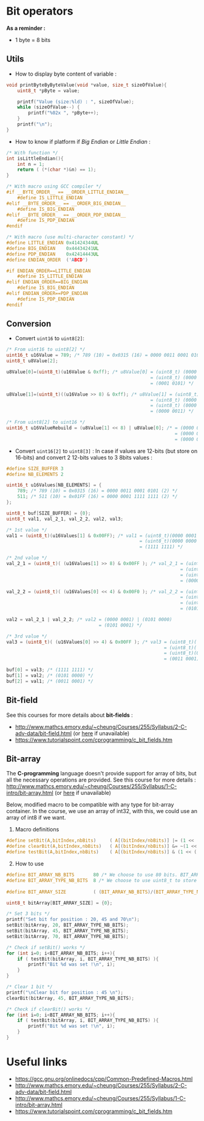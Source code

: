 # Bit operators

**As a reminder :**
- 1 byte = 8 bits

## Utils

- How to display byte content of variable :
```C
void printByteByByteValue(void *value, size_t sizeOfValue){
    uint8_t *pByte = value;

    printf("Value (size:%ld) : ", sizeOfValue);
    while (sizeOfValue--) {
        printf("%02x ", *pByte++);
    }
    printf("\n");
}
```

- How to know if platform if _Big Endian_ or _Little Endian_ :
```C
/* With function */
int isLittleEndian(){
    int n = 1;
    return ( (*(char *)&n) == 1);
}

/* With macro using GCC compiler */
#if __BYTE_ORDER__ == __ORDER_LITTLE_ENDIAN__
    #define IS_LITTLE_ENDIAN
#elif __BYTE_ORDER__ == __ORDER_BIG_ENDIAN__
    #define IS_BIG_ENDIAN
#elif __BYTE_ORDER__ == __ORDER_PDP_ENDIAN__
    #define IS_PDP_ENDIAN
#endif

/* With macro (use multi-character constant) */
#define LITTLE_ENDIAN 0x41424344UL 
#define BIG_ENDIAN    0x44434241UL
#define PDP_ENDIAN    0x42414443UL
#define ENDIAN_ORDER  ('ABCD') 

#if ENDIAN_ORDER==LITTLE_ENDIAN
    #define IS_LITTLE_ENDIAN
#elif ENDIAN_ORDER==BIG_ENDIAN
    #define IS_BIG_ENDIAN
#elif ENDIAN_ORDER==PDP_ENDIAN
    #define IS_PDP_ENDIAN
#endif
```

## Conversion

- Convert `uint16` to `uint8[2]`:
```C
/* From uint16 to uint8[2] */
uint16_t u16Value = 789; /* 789 (10) = 0x0315 (16) = 0000 0011 0001 0101 (2) */
uint8_t u8Value[2];

u8Value[0]=(uint8_t)(u16Value & 0xff); /* u8Value[0] = (uint8_t) (0000 0011 0001 0101 & 0000 0000 1111 1111) 
                                                     = (uint8_t) (0000 0000 0001 0101)
                                                     = (0001 0101) */

u8Value[1]=(uint8_t)((u16Value >> 8) & 0xff); /* u8Value[1] = (uint8_t) ( (0000 0011 0001 0101 >> 8) & 0000 0000 1111 1111) 
                                                     = (uint8_t) (0000 0000 0000 0011 & 0000 0000 1111 1111)
                                                     = (uint8_t) (0000 0000 0000 0011)
                                                     = (0000 0011) */

/* From uint8[2] to uint16 */
uint16_t u16ValueRebuild = (u8Value[1] << 8) | u8Value[0]; /* = (0000 0011 << 8) | (0001 0101)
                                                              = (0000 0011 0000 0000) | (0001 0101)
                                                              = (0000 0011 0001 0101) */
```

- Convert `uint16[2]` to `uint8[3]` : In case if values are 12-bits (but store on 16-bits) and convert 2 12-bits values to 3 8bits values :
```C
#define SIZE_BUFFER 3
#define NB_ELEMENTS 2

uint16_t u16Values[NB_ELEMENTS] = {
    789; /* 789 (10) = 0x0315 (16) = 0000 0011 0001 0101 (2) */
    511; /* 511 (10) = 0x01FF (16) = 0000 0001 1111 1111 (2) */
};

uint8_t buf[SIZE_BUFFER] = {0};
uint8_t val1, val_2_1, val_2_2, val2, val3;

/* 1st value */
val1 = (uint8_t)(u16Values[1] & 0x00FF); /* val1 = (uint8_t)(0000 0001 1111 1111 & 0000 0000 1111 1111)
                                                 = (uint8_t)(0000 0000 1111 1111)
                                                 = (1111 1111) */

/* 2nd value */
val_2_1 = (uint8_t)( (u16Values[1] >> 8) & 0x00FF ); /* val_2_1 = (uint8_t)( (0000 0001 1111 1111 >> 8) & 0000 0000 1111 1111 )
                                                                = (uint8_t)( (0000 0000 0000 0001) & 0000 0000 1111 1111 )
                                                                = (uint8_t)(0000 0000 0000 0001)
                                                                = (0000 0001) */

val_2_2 = (uint8_t)( (u16Values[0] << 4) & 0x00F0 ); /* val_2_2 = (uint8_t)( (0000 0011 0001 0101 << 4) & 0000 0000 1111 0000 )
                                                                = (uint8_t)( (0011 0001 0101 0000) & 0000 0000 1111 0000 )
                                                                = (uint8_t)(0000 0000 0101 0000)
                                                                = (0101 0000) */

val2 = val_2_1 | val_2_2; /* val2 = (0000 0001) | (0101 0000)
                                  = (0101 0001) */

/* 3rd value */
val3 = (uint8_t)( (u16Values[0] >> 4) & 0x00FF ); /* val3 = (uint8_t)( (0000 0011 0001 0101 >> 4) & 0000 0000 1111 1111)
                                                          = (uint8_t)( (0000 0000 0011 0001) & 0000 0000 1111 1111)
                                                          = (uint8_t)(0000 0000 0011 0001)
                                                          = (0011 0001) */

buf[0] = val3; /* (1111 1111) */
buf[1] = val2; /* (0101 0000) */
buf[2] = val1; /* (0011 0001) */
```

## Bit-field

See this courses for more details about **bit-fields** :
- http://www.mathcs.emory.edu/~cheung/Courses/255/Syllabus/2-C-adv-data/bit-field.html (or [here](course_mathcs_bit-field.html) if unavailable)
- https://www.tutorialspoint.com/cprogramming/c_bit_fields.htm

## Bit-array

The **C-programming** language doesn't provide support for array of bits, but all the necessary operations are provided.
See this course for more details : http://www.mathcs.emory.edu/~cheung/Courses/255/Syllabus/1-C-intro/bit-array.html (or [here](course_mathcs_bit-array.html) if unavailable)

Below, modified macro to be compatible with any type for bit-array container. In the course, we use an array of int32, with this, we could use an array of int8 if we want.

1. Macro definitions
```C
#define setBit(A,bitIndex,nbBits)     ( A[(bitIndex/nbBits)] |= (1 << ( (nbBits -1)-(bitIndex%nbBits)) ) )
#define clearBit(A,bitIndex,nbBits)   ( A[(bitIndex/nbBits)] &= ~(1 << ( (nbBits -1)-(bitIndex%nbBits)) ) )
#define testBit(A,bitIndex,nbBits)    ( A[(bitIndex/nbBits)] & (1 << ( (nbBits -1)-(bitIndex%nbBits)) ) )
```

2. How to use
```C
#define BIT_ARRAY_NB_BITS       80 /* We choose to use 80 bits. BIT_ARRAY_NB_BITS must be divisible by BIT_ARRAY_TYPE_NB_BITS */
#define BIT_ARRAY_TYPE_NB_BITS  8 /* We choose to use uint8_t to store bit-array */
    
#define BIT_ARRAY_SIZE          ( (BIT_ARRAY_NB_BITS)/(BIT_ARRAY_TYPE_NB_BITS) ) /* As result, we need 10 uin8_t to store 80 bits */

uint8_t bitArray[BIT_ARRAY_SIZE] = {0};

/* Set 3 bits */
printf("Set bit for position : 20, 45 and 70\n");
setBit(bitArray, 20, BIT_ARRAY_TYPE_NB_BITS);
setBit(bitArray, 45, BIT_ARRAY_TYPE_NB_BITS);
setBit(bitArray, 70, BIT_ARRAY_TYPE_NB_BITS);

/* Check if setBit() works */
for (int i=0; i<BIT_ARRAY_NB_BITS; i++){
    if ( testBit(bitArray, i, BIT_ARRAY_TYPE_NB_BITS) ){
        printf("Bit %d was set !\n", i);
    }
}

/* Clear 1 bit */
printf("\nClear bit for position : 45 \n");
clearBit(bitArray, 45, BIT_ARRAY_TYPE_NB_BITS);

/* Check if clearBit() works */
for (int i=0; i<BIT_ARRAY_NB_BITS; i++){
    if ( testBit(bitArray, i, BIT_ARRAY_TYPE_NB_BITS) ){
        printf("Bit %d was set !\n", i);
    }
}
```

# Useful links
- https://gcc.gnu.org/onlinedocs/cpp/Common-Predefined-Macros.html
- http://www.mathcs.emory.edu/~cheung/Courses/255/Syllabus/2-C-adv-data/bit-field.html
- http://www.mathcs.emory.edu/~cheung/Courses/255/Syllabus/1-C-intro/bit-array.html
- https://www.tutorialspoint.com/cprogramming/c_bit_fields.htm
